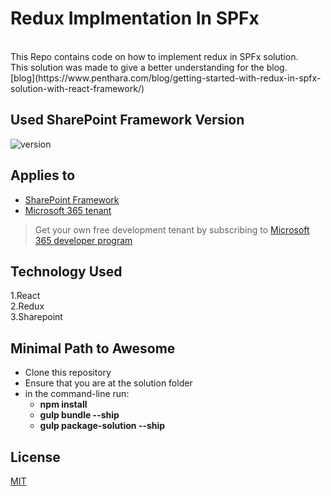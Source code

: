 # Redux Implmentation In SPFx
<br/>
This Repo contains code on how to implement redux in SPFx solution.
<br />
This solution was made to give a better understanding for the blog.
<br/>
[blog](https://www.penthara.com/blog/getting-started-with-redux-in-spfx-solution-with-react-framework/)

## Used SharePoint Framework Version

![version](https://img.shields.io/badge/version-1.11-green.svg)

## Applies to

- [SharePoint Framework](https://aka.ms/spfx)
- [Microsoft 365 tenant](https://docs.microsoft.com/en-us/sharepoint/dev/spfx/set-up-your-developer-tenant)

> Get your own free development tenant by subscribing to [Microsoft 365 developer program](http://aka.ms/o365devprogram)


## Technology Used

1.React
<br />
2.Redux
<br />
3.Sharepoint

## Minimal Path to Awesome

- Clone this repository
- Ensure that you are at the solution folder
- in the command-line run:
  - **npm install**
  - **gulp bundle --ship**
  - **gulp package-solution --ship**


## License
[MIT](https://choosealicense.com/licenses/mit/)
